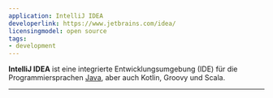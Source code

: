 ```yaml
---
application: IntelliJ IDEA
developerlink: https://www.jetbrains.com/idea/
licensingmodel: open source
tags:
- development
---
```

__IntelliJ IDEA__ ist eine integrierte Entwicklungsumgebung (IDE) für die Programmiersprachen [Java](./java), aber auch Kotlin, Groovy und Scala.

---


